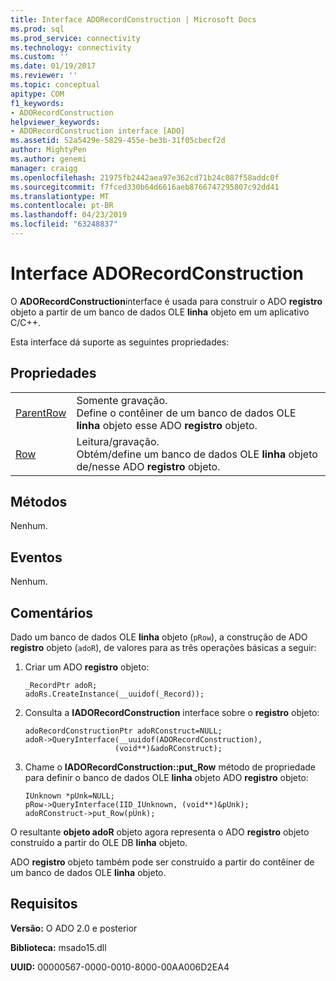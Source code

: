 ```yaml
---
title: Interface ADORecordConstruction | Microsoft Docs
ms.prod: sql
ms.prod_service: connectivity
ms.technology: connectivity
ms.custom: ''
ms.date: 01/19/2017
ms.reviewer: ''
ms.topic: conceptual
apitype: COM
f1_keywords:
- ADORecordConstruction
helpviewer_keywords:
- ADORecordConstruction interface [ADO]
ms.assetid: 52a5429e-5829-455e-be3b-31f05cbecf2d
author: MightyPen
ms.author: genemi
manager: craigg
ms.openlocfilehash: 21975fb2442aea97e362cd71b24c087f58addc0f
ms.sourcegitcommit: f7fced330b64d6616aeb8766747295807c92dd41
ms.translationtype: MT
ms.contentlocale: pt-BR
ms.lasthandoff: 04/23/2019
ms.locfileid: "63248837"
---
```

# <a name="adorecordconstruction-interface"></a>Interface ADORecordConstruction
O **ADORecordConstruction**interface é usada para construir o ADO **registro** objeto a partir de um banco de dados OLE **linha** objeto em um aplicativo C/C++.  
  
 Esta interface dá suporte as seguintes propriedades:  
  
## <a name="properties"></a>Propriedades  
  
|||  
|-|-|  
|[ParentRow](../../../ado/reference/ado-api/parentrow-property-ado.md)|Somente gravação.<br />Define o contêiner de um banco de dados OLE **linha** objeto esse ADO **registro** objeto.|  
|[Row](../../../ado/reference/ado-api/row-property-ado.md)|Leitura/gravação.<br />Obtém/define um banco de dados OLE **linha** objeto de/nesse ADO **registro** objeto.|  
  
## <a name="methods"></a>Métodos  
 Nenhum.  
  
## <a name="events"></a>Eventos  
 Nenhum.  
  
## <a name="remarks"></a>Comentários  
 Dado um banco de dados OLE **linha** objeto (`pRow`), a construção de ADO **registro** objeto (`adoR`), de valores para as três operações básicas a seguir:  
  
1.  Criar um ADO **registro** objeto:  
  
    ```  
    _RecordPtr adoR;  
    adoRs.CreateInstance(__uuidof(_Record));  
    ```  
  
2.  Consulta a **IADORecordConstruction** interface sobre o **registro** objeto:  
  
    ```  
    adoRecordConstructionPtr adoRConstruct=NULL;  
    adoR->QueryInterface(__uuidof(ADORecordConstruction),  
                        (void**)&adoRConstruct);  
    ```  
  
3.  Chame o **IADORecordConstruction::put_Row** método de propriedade para definir o banco de dados OLE **linha** objeto ADO **registro** objeto:  
  
    ```  
    IUnknown *pUnk=NULL;  
    pRow->QueryInterface(IID_IUnknown, (void**)&pUnk);  
    adoRConstruct->put_Row(pUnk);  
    ```  
  
 O resultante **objeto adoR** objeto agora representa o ADO **registro** objeto construído a partir do OLE DB **linha** objeto.  
  
 ADO **registro** objeto também pode ser construído a partir do contêiner de um banco de dados OLE **linha** objeto.  
  
## <a name="requirements"></a>Requisitos  
 **Versão:** O ADO 2.0 e posterior  
  
 **Biblioteca:** msado15.dll  
  
 **UUID:** 00000567-0000-0010-8000-00AA006D2EA4
